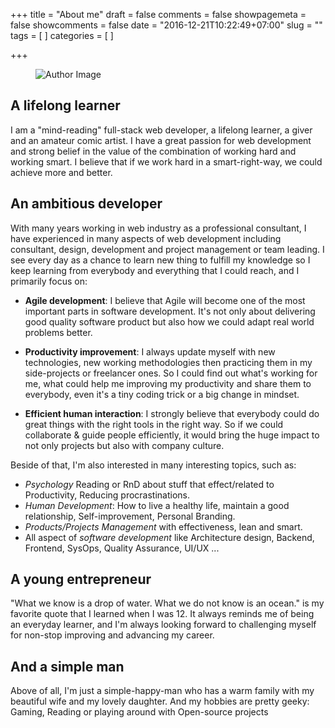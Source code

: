 +++
title = "About me"
draft = false
comments = false
showpagemeta = false
showcomments = false
date = "2016-12-21T10:22:49+07:00"
slug = ""
tags = [
]
categories = [
]

+++

<figure class="row text-center">
    <img src="img/avatar.jpg" alt="Author Image" class="img-circle text-center headshot">
</figure>

## A lifelong learner
I am a "mind-reading" full-stack web developer, a lifelong learner, a giver and an amateur comic
artist. I have a great passion for web development and strong belief in the value of the combination
 of working hard and working smart. I believe that if we work hard in a smart-right-way, we could
 achieve more and better.

## An ambitious developer
With many years working in web industry as a professional consultant, I have experienced in many
aspects of web development including consultant, design, development and project management or team
leading. I see every day as a chance to learn new thing to fulfill my knowledge so I keep learning
from everybody and everything that I could reach, and I primarily focus on:

- **Agile development**: I believe that Agile will become one of the most important parts in software
development. It's not only about delivering good quality software product but also how we could
adapt real world problems better.

- **Productivity improvement**: I always update myself with new technologies, new working methodologies
then practicing them in my side-projects or freelancer ones. So I could find out what's working for
 me, what could help me improving my productivity and share them to everybody, even it's a tiny
 coding trick or a big change in mindset.

- **Efficient human interaction**: I strongly believe that everybody could do great things with the
right tools in the right way. So if we could collaborate & guide people efficiently, it would bring the
 huge impact to not only projects but also with company culture.

Beside of that, I'm also interested in many interesting topics, such as:

- *Psychology* Reading or RnD about stuff that effect/related to Productivity, Reducing procrastinations.
- *Human Development*: How to live a healthy life, maintain a good relationship, Self-improvement, Personal Branding.
- *Products/Projects Management* with effectiveness, lean and smart.
- All aspect of *software development* like Architecture design, Backend, Frontend, SysOps, Quality Assurance, UI/UX ...

## A young entrepreneur
"What we know is a drop of water. What we do not know is an ocean." is my favorite quote that I
learned when I was 12. It always reminds me of being an everyday learner, and I'm always looking
forward to challenging myself for non-stop improving and advancing my career.

## And a simple man
Above of all, I'm just a simple-happy-man who has a warm family with my beautiful wife and my lovely
daughter. And my hobbies are pretty geeky: Gaming, Reading or playing around with Open-source projects
